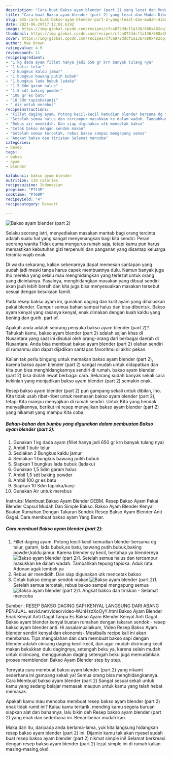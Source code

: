 ```yaml
---
description: "Cara buat Bakso ayam blender (part 2) yang lezat dan Mudah Dibuat"
title: "Cara buat Bakso ayam blender (part 2) yang lezat dan Mudah Dibuat"
slug: 935-cara-buat-bakso-ayam-blender-part-2-yang-lezat-dan-mudah-dibuat
date: 2021-06-29T17:12:01.619Z
image: https://img-global.cpcdn.com/recipes/cfca872ddcf1a136/680x482cq70/bakso-ayam-blender-part-2-foto-resep-utama.jpg
thumbnail: https://img-global.cpcdn.com/recipes/cfca872ddcf1a136/680x482cq70/bakso-ayam-blender-part-2-foto-resep-utama.jpg
cover: https://img-global.cpcdn.com/recipes/cfca872ddcf1a136/680x482cq70/bakso-ayam-blender-part-2-foto-resep-utama.jpg
author: Mae Brown
ratingvalue: 4.9
reviewcount: 11
recipeingredient:
- "1 kg dada ayam fillet hanya jadi 650 gr krn banyak tulang nya"
- "1 butir telur"
- "2 Bungkus kaldu jamur"
- "1 bungkus bawang putih bubuk"
- "1 bungkus lada bubuk ladaku"
- "1,5 Sdm garam halus"
- "1,5 sdt baking powder"
- "100 gr es batu"
- "10 Sdm tapiokakanji"
- " Air untuk merebus"
recipeinstructions:
- "Fillet daging ayam. Potong kecil-kecil kemudian blender bersama dg telur, garam, lada bubuk,es batu, bawang putih bubuk,baking powder,kaldu jamur. Karena blender sy kecil, bertahap ya blendernya"
- "Setelah semua halus dan tercampur masukkan ke dalam wadah. Tambahkan tepung tapioka. Aduk rata. Adonan agak lembek ya"
- "Rebus air mendidih. Dan siap digunakan utk mencetak bakso"
- "Cetak bakso dengan sendok makan"
- "Setelah semua tercetak, rebus bakso sampai mengapung semua"
- "Angkat bakso dan tiriskan Selamat mencoba"
categories:
- Resep
tags:
- bakso
- ayam
- blender

katakunci: bakso ayam blender 
nutrition: 110 calories
recipecuisine: Indonesian
preptime: "PT13M"
cooktime: "PT60M"
recipeyield: "4"
recipecategory: Dessert

---
```



![Bakso ayam blender (part 2)](https://img-global.cpcdn.com/recipes/cfca872ddcf1a136/680x482cq70/bakso-ayam-blender-part-2-foto-resep-utama.jpg)

Selaku seorang istri, menyediakan masakan mantab bagi orang tercinta adalah suatu hal yang sangat menyenangkan bagi kita sendiri. Peran seorang  wanita Tidak cuma mengurus rumah saja, tetapi kamu pun harus memastikan kebutuhan gizi terpenuhi dan panganan yang disantap keluarga tercinta wajib enak.

Di waktu  sekarang, kalian sebenarnya dapat memesan santapan yang sudah jadi meski tanpa harus capek membuatnya dulu. Namun banyak juga lho mereka yang selalu mau menghidangkan yang terlezat untuk orang yang dicintainya. Pasalnya, menghidangkan masakan yang dibuat sendiri akan jauh lebih bersih dan kita juga bisa menyesuaikan masakan tersebut sesuai dengan kesukaan famili. 

Pada resep bakso ayam ini, gunakan daging dan kulit ayam yang dihaluskan pakai blender. Campur semua bahan sampai halus dan bisa dibentuk. Bakso ayam kenyal yang rasanya kenyal, enak dimakan dengan kuah kaldu yang bening dan gurih. part of.

Apakah anda adalah seorang penyuka bakso ayam blender (part 2)?. Tahukah kamu, bakso ayam blender (part 2) adalah sajian khas di Nusantara yang saat ini disukai oleh orang-orang dari berbagai daerah di Nusantara. Anda bisa membuat bakso ayam blender (part 2) olahan sendiri di rumahmu dan dapat dijadikan santapan favoritmu di akhir pekan.

Kalian tak perlu bingung untuk memakan bakso ayam blender (part 2), karena bakso ayam blender (part 2) sangat mudah untuk didapatkan dan kita pun bisa menghidangkannya sendiri di rumah. bakso ayam blender (part 2) bisa diolah lewat berbagai cara. Sekarang sudah banyak sekali cara kekinian yang menjadikan bakso ayam blender (part 2) semakin enak.

Resep bakso ayam blender (part 2) pun gampang sekali untuk dibikin, lho. Kita tidak usah ribet-ribet untuk memesan bakso ayam blender (part 2), tetapi Kita mampu menyajikan di rumah sendiri. Untuk Kita yang hendak menyajikannya, berikut ini resep menyajikan bakso ayam blender (part 2) yang nikamat yang mampu Kita coba.

<!--inarticleads1-->

##### Bahan-bahan dan bumbu yang digunakan dalam pembuatan Bakso ayam blender (part 2):

1. Gunakan 1 kg dada ayam (fillet hanya jadi 650 gr krn banyak tulang nya)
1. Ambil 1 butir telur
1. Sediakan 2 Bungkus kaldu jamur
1. Sediakan 1 bungkus bawang putih bubuk
1. Siapkan 1 bungkus lada bubuk (ladaku)
1. Gunakan 1,5 Sdm garam halus
1. Ambil 1,5 sdt baking powder
1. Ambil 100 gr es batu
1. Siapkan 10 Sdm tapioka/kanji
1. Gunakan  Air untuk merebus


Instruksi Membuat Bakso Ayam Blender DEBM. Resep Bakso Ayam Pakai Blender Capsul Mudah Dan Simple Bakso. Bakso Ayam Blender Kenyal Buatan Rumahan Dengan Takaran Sendok Resep Bakso Ayam Blender Anti Gagal. Cara membuat bakso ayam Yang Benar. 

<!--inarticleads2-->

##### Cara membuat Bakso ayam blender (part 2):

1. Fillet daging ayam. Potong kecil-kecil kemudian blender bersama dg telur, garam, lada bubuk,es batu, bawang putih bubuk,baking powder,kaldu jamur. Karena blender sy kecil, bertahap ya blendernya
<img src="https://img-global.cpcdn.com/steps/0728d99508d3a2be/160x128cq70/bakso-ayam-blender-part-2-langkah-memasak-1-foto.jpg" alt="Bakso ayam blender (part 2)">1. Setelah semua halus dan tercampur masukkan ke dalam wadah. Tambahkan tepung tapioka. Aduk rata. Adonan agak lembek ya
1. Rebus air mendidih. Dan siap digunakan utk mencetak bakso
1. Cetak bakso dengan sendok makan
<img src="//assets-global.cpcdn.com/assets/icons/button_play-2c75c40dde080a61004c1f40b05d8f140eaff45d7e9e6481dc71c63d2e7c4909.png" alt="Bakso ayam blender (part 2)">1. Setelah semua tercetak, rebus bakso sampai mengapung semua
<img src="//assets-global.cpcdn.com/assets/icons/button_play-2c75c40dde080a61004c1f40b05d8f140eaff45d7e9e6481dc71c63d2e7c4909.png" alt="Bakso ayam blender (part 2)">1. Angkat bakso dan tiriskan - Selamat mencoba


Sumber : RESEP BAKSO DAGING SAPI KENYAL LANGSUNG DARI ABANG PENJUAL. esvid.net/video/vídeo-WJnHzzXoOyY.html Bakso Ayam Blender Enak Kenyal Anti Gagal Tanpa Es Bakso Ayam Blender Kenyal Anti Gagal . Bakso ayam blender kenyal buatan rumahan dengan takaran sendok - resep bakso ayam blender anti. Hi assalamualaikum, Video Resep Bakso Ayam blender sendiri kenyal dan ekonomis- Meatballs recipe kali ini akan membahas. Tips mengolahan dan cara membuat bakso sapi dengan blender adalah cincang daging kecil-kecil, dan agar mudah dicincang kecil makan bekukkan dulu dagingnya, setengah beku ya, karena selain mudah untuk dicincang, menggunakan daging setengah beku juga memudahkan proses memblender. Bakso Ayam Blender step by step. 

Ternyata cara membuat bakso ayam blender (part 2) yang nikamt sederhana ini gampang sekali ya! Semua orang bisa menghidangkannya. Cara Membuat bakso ayam blender (part 2) Sangat sesuai sekali untuk kamu yang sedang belajar memasak maupun untuk kamu yang telah hebat memasak.

Apakah kamu mau mencoba membuat resep bakso ayam blender (part 2) enak tidak rumit ini? Kalau kamu tertarik, mending kamu segera buruan siapkan alat dan bahannya, lalu bikin deh Resep bakso ayam blender (part 2) yang enak dan sederhana ini. Benar-benar mudah kan. 

Maka dari itu, daripada anda berlama-lama, yuk kita langsung hidangkan resep bakso ayam blender (part 2) ini. Dijamin kamu tak akan nyesel sudah buat resep bakso ayam blender (part 2) nikmat simple ini! Selamat berkreasi dengan resep bakso ayam blender (part 2) lezat simple ini di rumah kalian masing-masing,oke!.

